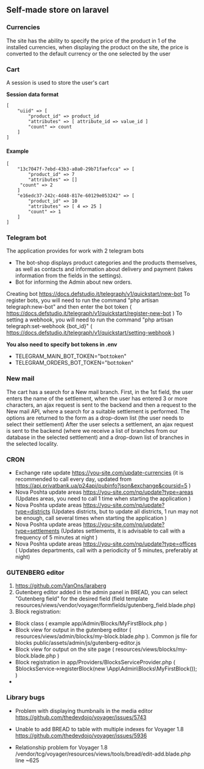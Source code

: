 ## Self-made store on laravel

### Currencies

The site has the ability to specify the price of the product in 1 of the installed currencies, when displaying the product on the site, the price
is converted to the default currency or the one selected by the user

### Cart

A session is used to store the user's cart

**Session data format**

```
[
    "uiid" => [
        "product_id" => product_id
        "attributes" => [ attribute_id => value_id ]
        "count" => count
    ]
]
```

#### Example

```
[
    "13c7047f-7ebd-43b3-a0a0-29b71faefcca" => [
        "product_id" => 7
        "attributes" => []
     "count" => 2
    ]
    "e16edc37-242c-4d48-817e-60129e053242" => [
        "product_id" => 10
        "attributes" => [ 4 => 25 ]
        "count" => 1
    ]
]
```

### Telegram bot

The application provides for work with 2 telegram bots

- The bot-shop displays product categories and the products themselves, as well as contacts and information about delivery and payment (takes
  information from the fields in the settings).
- Bot for informing the Admin about new orders.

Creating bot https://docs.defstudio.it/telegraph/v1/quickstart/new-bot
To register bots, you will need to run the command "php artisan telegraph:new-bot" and then enter the bot token ( https://docs.defstudio.it/telegraph/v1/quickstart/register-new-bot )
To setting a webhook, you will need to run the command "php artisan telegraph:set-webhook {bot_id}" ( https://docs.defstudio.it/telegraph/v1/quickstart/setting-webhook )

**You also need to specify bot tokens in .env**

- TELEGRAM_MAIN_BOT_TOKEN="bot:token"
- TELEGRAM_ORDERS_BOT_TOKEN="bot:token"

### New mail

The cart has a search for a New mail branch. First, in the 1st field, the user enters the name of the settlement,
when the user has entered 3 or more characters, an ajax request is sent to the backend and then a request to the New mail API, where a search for a suitable settlement is performed. The options are returned to the form as a drop-down list (the user
needs to select their settlement)
After the user selects a settlement, an ajax request is sent to the backend (where we receive a list of branches from
our database in the selected settlement) and a drop-down list of branches in the selected locality.

### CRON

- Exchange rate update https://you-site.com/update-currencies (it is recommended to call every day, updated
  from https://api.privatbank.ua/p24api/pubinfo?json&exchange&coursid=5 )
- Nova Poshta update areas https://you-site.com/np/update?type=areas (Updates areas, you need to call 1 time when starting the application )
- Nova Poshta update areas https://you-site.com/np/update?type=districts (Updates districts, but to update
  all districts, 1 run may not be enough, call several times when starting the application )
- Nova Poshta update areas https://you-site.com/np/update?type=settlements (Updates settlements,
  it is advisable to call with a frequency of 5 minutes at night )
- Nova Poshta update areas https://you-site.com/np/update?type=offices ( Updates departments, call with
  a periodicity of 5 minutes, preferably at night)

### GUTENBERG editor

1) https://github.com/VanOns/laraberg
2) Gutenberg editor added in the admin panel in BREAD, you can select "Gutenberg field" for the desired field (field template resources/views/vendor/voyager/formfields/gutenberg_field.blade.php)
3) Block registration:
- Block class ( example app/Admin/Blocks/MyFirstBlock.php )
- Block view for output in the gutenberg editor ( resources/views/admin/blocks/my-block.blade.php ). Common js file for blocks public/assets/admin/js/gutenberg-editor.js
- Block view for output on the site page ( resources/views/blocks/my-block.blade.php )
- Block registration in app/Providers/BlocksServiceProvider.php ( $blocksService->registerBlock(new \App\Admin\Blocks\MyFirstBlock()); )
- 
### Library bugs

- Problem with displaying thumbnails in the media editor https://github.com/thedevdojo/voyager/issues/5743

- Unable to add BREAD to table with multiple indexes for Voyager 1.8 https://github.com/thedevdojo/voyager/issues/5936

- Relationship problem for Voyager 1.8 /vendor/tcg/voyager/resources/views/tools/bread/edit-add.blade.php line ~625
